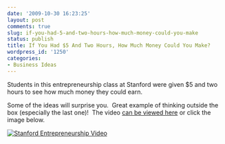 ```yaml
---
date: '2009-10-30 16:23:25'
layout: post
comments: true
slug: if-you-had-5-and-two-hours-how-much-money-could-you-make
status: publish
title: If You Had $5 And Two Hours, How Much Money Could You Make?
wordpress_id: '1250'
categories:
- Business Ideas
---
```


Students in this entrepreneurship class at Stanford were given $5 and two hours to see how much money they could earn.

Some of the ideas will surprise you.  Great example of thinking outside the box (especially the last one)!  The video [can be viewed here](http://entrepreneur.venturebeat.com/2009/10/30/start-up-studies-a-pop-quiz/) or click the image below.

[![Stanford Entrepreneurship Video](http://s3.amazonaws.com/oldbloguploads/2009/10/Picture-81.png)](http://entrepreneur.venturebeat.com/2009/10/30/start-up-studies-a-pop-quiz/)
